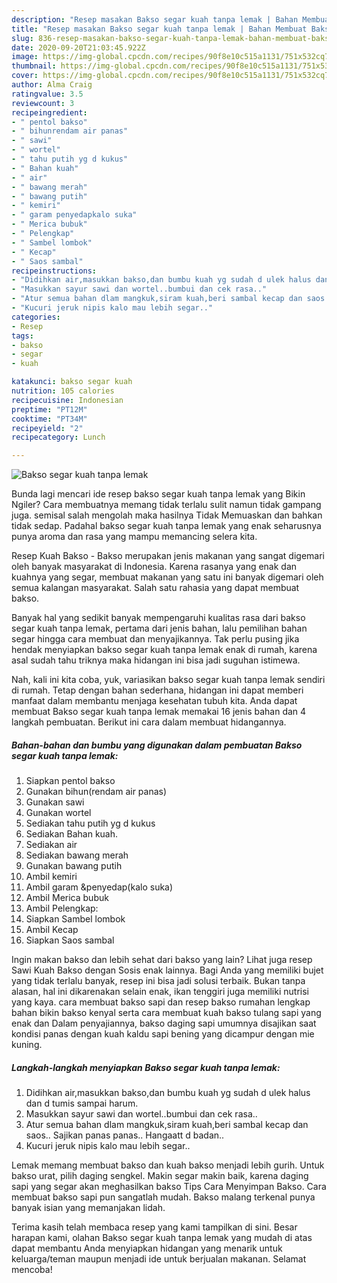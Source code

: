 ```yaml
---
description: "Resep masakan Bakso segar kuah tanpa lemak | Bahan Membuat Bakso segar kuah tanpa lemak Yang Bisa Manjain Lidah"
title: "Resep masakan Bakso segar kuah tanpa lemak | Bahan Membuat Bakso segar kuah tanpa lemak Yang Bisa Manjain Lidah"
slug: 836-resep-masakan-bakso-segar-kuah-tanpa-lemak-bahan-membuat-bakso-segar-kuah-tanpa-lemak-yang-bisa-manjain-lidah
date: 2020-09-20T21:03:45.922Z
image: https://img-global.cpcdn.com/recipes/90f8e10c515a1131/751x532cq70/bakso-segar-kuah-tanpa-lemak-foto-resep-utama.jpg
thumbnail: https://img-global.cpcdn.com/recipes/90f8e10c515a1131/751x532cq70/bakso-segar-kuah-tanpa-lemak-foto-resep-utama.jpg
cover: https://img-global.cpcdn.com/recipes/90f8e10c515a1131/751x532cq70/bakso-segar-kuah-tanpa-lemak-foto-resep-utama.jpg
author: Alma Craig
ratingvalue: 3.5
reviewcount: 3
recipeingredient:
- " pentol bakso"
- " bihunrendam air panas"
- " sawi"
- " wortel"
- " tahu putih yg d kukus"
- " Bahan kuah"
- " air"
- " bawang merah"
- " bawang putih"
- " kemiri"
- " garam penyedapkalo suka"
- " Merica bubuk"
- " Pelengkap"
- " Sambel lombok"
- " Kecap"
- " Saos sambal"
recipeinstructions:
- "Didihkan air,masukkan bakso,dan bumbu kuah yg sudah d ulek halus dan d tumis sampai harum."
- "Masukkan sayur sawi dan wortel..bumbui dan cek rasa.."
- "Atur semua bahan dlam mangkuk,siram kuah,beri sambal kecap dan saos.. Sajikan panas panas.. Hangaatt d badan.."
- "Kucuri jeruk nipis kalo mau lebih segar.."
categories:
- Resep
tags:
- bakso
- segar
- kuah

katakunci: bakso segar kuah 
nutrition: 105 calories
recipecuisine: Indonesian
preptime: "PT12M"
cooktime: "PT34M"
recipeyield: "2"
recipecategory: Lunch

---
```



![Bakso segar kuah tanpa lemak](https://img-global.cpcdn.com/recipes/90f8e10c515a1131/751x532cq70/bakso-segar-kuah-tanpa-lemak-foto-resep-utama.jpg)

Bunda lagi mencari ide resep bakso segar kuah tanpa lemak yang Bikin Ngiler? Cara membuatnya memang tidak terlalu sulit namun tidak gampang juga. semisal salah mengolah maka hasilnya Tidak Memuaskan dan bahkan tidak sedap. Padahal bakso segar kuah tanpa lemak yang enak seharusnya punya aroma dan rasa yang mampu memancing selera kita.

Resep Kuah Bakso - Bakso merupakan jenis makanan yang sangat digemari oleh banyak masyarakat di Indonesia. Karena rasanya yang enak dan kuahnya yang segar, membuat makanan yang satu ini banyak digemari oleh semua kalangan masyarakat. Salah satu rahasia yang dapat membuat bakso.

Banyak hal yang sedikit banyak mempengaruhi kualitas rasa dari bakso segar kuah tanpa lemak, pertama dari jenis bahan, lalu pemilihan bahan segar hingga cara membuat dan menyajikannya. Tak perlu pusing jika hendak menyiapkan bakso segar kuah tanpa lemak enak di rumah, karena asal sudah tahu triknya maka hidangan ini bisa jadi suguhan istimewa.


Nah, kali ini kita coba, yuk, variasikan bakso segar kuah tanpa lemak sendiri di rumah. Tetap dengan bahan sederhana, hidangan ini dapat memberi manfaat dalam membantu menjaga kesehatan tubuh kita. Anda dapat membuat Bakso segar kuah tanpa lemak memakai 16 jenis bahan dan 4 langkah pembuatan. Berikut ini cara dalam membuat hidangannya.

<!--inarticleads1-->

##### Bahan-bahan dan bumbu yang digunakan dalam pembuatan Bakso segar kuah tanpa lemak:

1. Siapkan  pentol bakso
1. Gunakan  bihun(rendam air panas)
1. Gunakan  sawi
1. Gunakan  wortel
1. Sediakan  tahu putih yg d kukus
1. Sediakan  Bahan kuah.
1. Sediakan  air
1. Sediakan  bawang merah
1. Gunakan  bawang putih
1. Ambil  kemiri
1. Ambil  garam &amp;penyedap(kalo suka)
1. Ambil  Merica bubuk
1. Ambil  Pelengkap:
1. Siapkan  Sambel lombok
1. Ambil  Kecap
1. Siapkan  Saos sambal


Ingin makan bakso dan lebih sehat dari bakso yang lain? Lihat juga resep Sawi Kuah Bakso dengan Sosis enak lainnya. Bagi Anda yang memiliki bujet yang tidak terlalu banyak, resep ini bisa jadi solusi terbaik. Bukan tanpa alasan, hal ini dikarenakan selain enak, ikan tenggiri juga memiliki nutrisi yang kaya. cara membuat bakso sapi dan resep bakso rumahan lengkap bahan bikin bakso kenyal serta cara membuat kuah bakso tulang sapi yang enak dan Dalam penyajiannya, bakso daging sapi umumnya disajikan saat kondisi panas dengan kuah kaldu sapi bening yang dicampur dengan mie kuning. 

<!--inarticleads2-->

##### Langkah-langkah menyiapkan Bakso segar kuah tanpa lemak:

1. Didihkan air,masukkan bakso,dan bumbu kuah yg sudah d ulek halus dan d tumis sampai harum.
1. Masukkan sayur sawi dan wortel..bumbui dan cek rasa..
1. Atur semua bahan dlam mangkuk,siram kuah,beri sambal kecap dan saos.. Sajikan panas panas.. Hangaatt d badan..
1. Kucuri jeruk nipis kalo mau lebih segar..


Lemak memang membuat bakso dan kuah bakso menjadi lebih gurih. Untuk bakso urat, pilih daging sengkel. Makin segar makin baik, karena daging sapi yang segar akan meghasilkan bakso Tips Cara Menyimpan Bakso. Cara membuat bakso sapi pun sangatlah mudah. Bakso malang terkenal punya banyak isian yang memanjakan lidah. 

Terima kasih telah membaca resep yang kami tampilkan di sini. Besar harapan kami, olahan Bakso segar kuah tanpa lemak yang mudah di atas dapat membantu Anda menyiapkan hidangan yang menarik untuk keluarga/teman maupun menjadi ide untuk berjualan makanan. Selamat mencoba!
